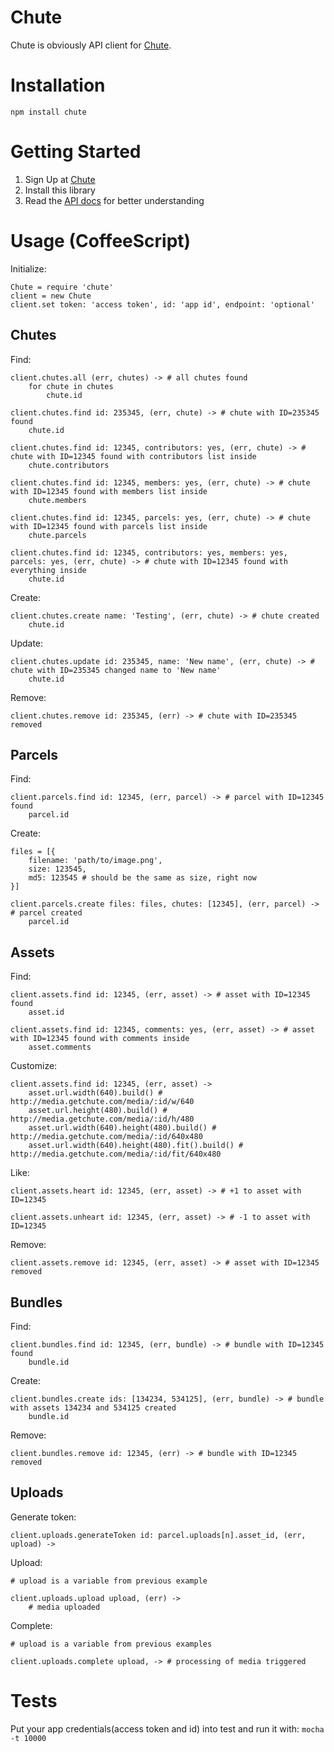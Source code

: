 # Chute

Chute is obviously API client for [Chute](http://getchute.com).

# Installation

`npm install chute`

# Getting Started

1. Sign Up at [Chute](http://auth.getchute.com/signup?authorization=4f541b8e38ecef3f4d000001)
2. Install this library
3. Read the [API docs](http://explore.picture.io) for better understanding

# Usage (CoffeeScript)

Initialize:

```coffee-script
Chute = require 'chute'
client = new Chute
client.set token: 'access token', id: 'app id', endpoint: 'optional'
```

## Chutes

Find:

```coffee-script
client.chutes.all (err, chutes) -> # all chutes found
	for chute in chutes
		chute.id

client.chutes.find id: 235345, (err, chute) -> # chute with ID=235345 found
	chute.id

client.chutes.find id: 12345, contributors: yes, (err, chute) -> # chute with ID=12345 found with contributors list inside
	chute.contributors

client.chutes.find id: 12345, members: yes, (err, chute) -> # chute with ID=12345 found with members list inside
	chute.members

client.chutes.find id: 12345, parcels: yes, (err, chute) -> # chute with ID=12345 found with parcels list inside
	chute.parcels

client.chutes.find id: 12345, contributors: yes, members: yes, parcels: yes, (err, chute) -> # chute with ID=12345 found with everything inside
	chute.id
```

Create:

```coffee-script
client.chutes.create name: 'Testing', (err, chute) -> # chute created
	chute.id
```

Update:

```coffee-script
client.chutes.update id: 235345, name: 'New name', (err, chute) -> # chute with ID=235345 changed name to 'New name'
	chute.id
```

Remove:

```coffee-script
client.chutes.remove id: 235345, (err) -> # chute with ID=235345 removed
```

## Parcels

Find:

```coffee-script
client.parcels.find id: 12345, (err, parcel) -> # parcel with ID=12345 found
	parcel.id
```

Create:

```coffee-script
files = [{
	filename: 'path/to/image.png',
	size: 123545,
	md5: 123545 # should be the same as size, right now
}]

client.parcels.create files: files, chutes: [12345], (err, parcel) -> # parcel created
	parcel.id
```

## Assets

Find:

```coffee-script
client.assets.find id: 12345, (err, asset) -> # asset with ID=12345 found
	asset.id

client.assets.find id: 12345, comments: yes, (err, asset) -> # asset with ID=12345 found with comments inside
	asset.comments
```

Customize:

```coffee-script
client.assets.find id: 12345, (err, asset) ->
	asset.url.width(640).build() # http://media.getchute.com/media/:id/w/640
	asset.url.height(480).build() # http://media.getchute.com/media/:id/h/480
	asset.url.width(640).height(480).build() # http://media.getchute.com/media/:id/640x480
	asset.url.width(640).height(480).fit().build() # http://media.getchute.com/media/:id/fit/640x480
```

Like:

```coffee-script
client.assets.heart id: 12345, (err, asset) -> # +1 to asset with ID=12345

client.assets.unheart id: 12345, (err, asset) -> # -1 to asset with ID=12345
```

Remove:

```coffee-script
client.assets.remove id: 12345, (err, asset) -> # asset with ID=12345 removed
```

## Bundles

Find:

```coffee-script
client.bundles.find id: 12345, (err, bundle) -> # bundle with ID=12345 found
	bundle.id
```

Create:

```coffee-script
client.bundles.create ids: [134234, 534125], (err, bundle) -> # bundle with assets 134234 and 534125 created
	bundle.id
```

Remove:

```coffee-script
client.bundles.remove id: 12345, (err) -> # bundle with ID=12345 removed
```

## Uploads

Generate token:

```coffee-script
client.uploads.generateToken id: parcel.uploads[n].asset_id, (err, upload) ->
```

Upload:

```coffee-script
# upload is a variable from previous example

client.uploads.upload upload, (err) ->
	# media uploaded
```

Complete:

```coffee-script
# upload is a variable from previous examples

client.uploads.complete upload, -> # processing of media triggered
```

# Tests

Put your app credentials(access token and id) into test and run it with:
`mocha -t 10000`
